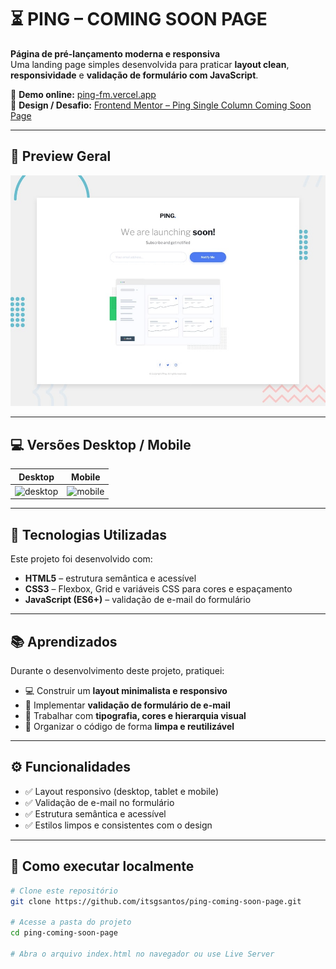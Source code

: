 # ⏳ **PING – COMING SOON PAGE**

**Página de pré-lançamento moderna e responsiva**  
Uma landing page simples desenvolvida para praticar **layout clean**, **responsividade** e **validação de formulário com JavaScript**.

🔗 **Demo online:** [ping-fm.vercel.app](https://ping-fm.vercel.app/)  
🎨 **Design / Desafio:** [Frontend Mentor – Ping Single Column Coming Soon Page](https://www.frontendmentor.io/challenges/ping-single-column-coming-soon-page-5cadd051fec04111f7b848da)

---

## 📸 **Preview Geral**

![preview](https://github.com/itsgsantos/ping-coming-soon-page/raw/main/preview.jpg)

---

## 💻 **Versões Desktop / Mobile**

| Desktop | Mobile |
|---------|--------|
| ![desktop](https://github.com/user-attachments/assets/2ecda037-c9e3-4a61-8808-ef6250fa4cdd) | ![mobile](https://github.com/user-attachments/assets/f0ba839e-c7d6-472c-ab79-10ee2c78c648) |

---

## 🚀 **Tecnologias Utilizadas**

Este projeto foi desenvolvido com:

- **HTML5** – estrutura semântica e acessível  
- **CSS3** – Flexbox, Grid e variáveis CSS para cores e espaçamento  
- **JavaScript (ES6+)** – validação de e-mail do formulário

---

## 📚 **Aprendizados**

Durante o desenvolvimento deste projeto, pratiquei:

- 💻 Construir um **layout minimalista e responsivo**  
- 📝 Implementar **validação de formulário de e-mail**  
- 🎨 Trabalhar com **tipografia, cores e hierarquia visual**  
- 🧱 Organizar o código de forma **limpa e reutilizável**

---

## ⚙️ **Funcionalidades**

- ✅ Layout responsivo (desktop, tablet e mobile)  
- ✅ Validação de e-mail no formulário  
- ✅ Estrutura semântica e acessível  
- ✅ Estilos limpos e consistentes com o design

---

## 🧩 **Como executar localmente**

```bash
# Clone este repositório
git clone https://github.com/itsgsantos/ping-coming-soon-page.git

# Acesse a pasta do projeto
cd ping-coming-soon-page

# Abra o arquivo index.html no navegador ou use Live Server
